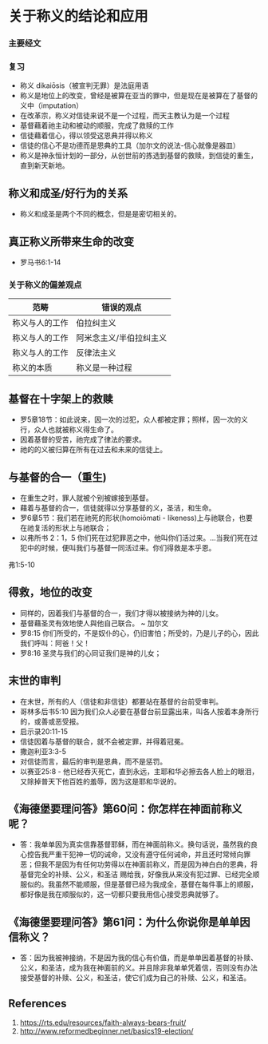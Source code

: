 # 关于称义的结论和应用

### 主要经文

### 复习
- 称义 dikaiōsis（被宣判无罪）是法庭用语
- 称义是地位上的改变，曾经是被算在亚当的罪中，但是现在是被算在了基督的义中（imputation）
- 在改革宗，称义对信徒来说不是一个过程，而天主教认为是一个过程
- 基督藉着祂主动和被动的顺服，完成了救赎的工作
- 信徒藉着信心，得以领受这恩典并得以称义
- 信徒的信心不是功德而是恩典的工具（加尔文的说法-信心就像是器皿）
- 称义是神永恒计划的一部分，从创世前的拣选到基督的救赎，到信徒的重生，直到新天新地。

## 称义和成圣/好行为的关系
- 称义和成圣是两个不同的概念，但是是密切相关的。

## 真正称义所带来生命的改变
- 罗马书6:1-14 

### 关于称义的偏差观点
| 范畴 | 错误的观点 |
| -------- | ------- | 
| 称义与人的工作 | 伯拉纠主义 |
| 称义与人的工作 | 阿米念主义/半伯拉纠主义 
| 称义与人的工作 | 反律法主义 |
| 称义的本质 | 称义是一种过程 | 


## 基督在十字架上的救赎
- 罗5章18节：如此说来，因一次的过犯，众人都被定罪；照样，因一次的义行，众人也就被称义得生命了。
- 因着基督的受苦，祂完成了律法的要求。
- 祂的的义被归算在所有在过去和未来的信徒上。




## 与基督的合一（重生)
- 在重生之时，罪人就被个别被嫁接到基督。
- 藉着与基督的合一，信徒就得以分享基督的义，圣洁，和生命。
- 罗6章5节：我们若在祂死的形状(homoiōmati - likeness)上与祂联合，也要在祂复活的形状上与祂联合；
- 以弗所书 2：1，5
你们死在过犯罪恶之中，他叫你们活过来。...当我们死在过犯中的时候，便叫我们与基督一同活过来。你们得救是本乎恩。

弗1:5-10

## 得救，地位的改变
- 同样的，因着我们与基督的合一，我们才得以被接纳为神的儿女。
- 基督藉圣灵有效地使人與他自己联合。 ~ 加尔文
- 罗8:15 你们所受的，不是奴仆的心，仍旧害怕；所受的，乃是儿子的心，因此我们呼叫：阿爸！父！
- 罗8:16 圣灵与我们的心同证我们是神的儿女；

## 末世的审判
- 在末世，所有的人（信徒和非信徒）都要站在基督的台前受审判。
- 哥林多后书5:10 因为我们众人必要在基督台前显露出来，叫各人按着本身所行的，或善或恶受报。
- 启示录20:11-15
- 信徒因着与基督的联合，就不会被定罪，并得着冠冕。
- 撒迦利亚3:3-5
- 对信徒而言，最后的审判是恩典，而不是惩罚。
- 以赛亚25:8 - 他已经吞灭死亡，直到永远，主耶和华必擦去各人脸上的眼泪，又除掉普天下他百姓的羞辱，因为这是耶和华说的。


## 《海德堡要理问答》第60问：你怎样在神面前称义呢？
- 答：我单单因为真实信靠基督耶稣，而在神面前称义。换句话说，虽然我的良心控告我严重干犯神一切的诫命，又没有遵守任何诫命，并且还时常倾向罪恶；但我不是因为有任何功劳得以在神面前称义，而是因为神白白的恩典，将基督完全的补赎、公义，和圣洁 赐给我，好像我从来没有犯过罪、已经完全顺服似的。我虽然不能顺服，但是基督已经为我成全，基督在每件事上的顺服，都好像是我在顺服似的，这一切都只要我用信心接受恩典就够了。

## 《海德堡要理问答》第61问：为什么你说你是单单因信称义？
- 答：因为我被神接纳，不是因为我的信心有价值，而是单单因着基督的补赎、公义，和圣洁，成为我在神面前的义。并且除非我单单凭着信，否则没有办法接受基督的补赎、公义，和圣洁，使它们成为自己的补赎、公义，和圣洁。

## References
1. https://rts.edu/resources/faith-always-bears-fruit/
2. http://www.reformedbeginner.net/basics19-election/